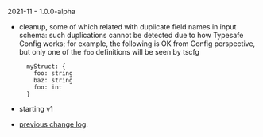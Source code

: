 2021-11 - 1.0.0-alpha

- cleanup, some of which related with duplicate field names in input schema:
  such duplications cannot be detected due to how Typesafe Config works;
  for example, the following is OK from Config perspective, but only
  one of the `foo` definitions will be seen by tscfg

        myStruct: {
          foo: string
          baz: string
          foo: int
        }

- starting v1
- [previous change log](v0/ChangeLog0).
